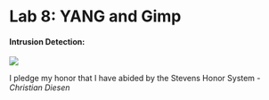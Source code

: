 # Lab 8: YANG and Gimp
#### Intrusion Detection:
![](https://github.com/cdiesen/EE-322/blob/main/lab9/imagesAndResources/intrusiondetection.png)

I pledge my honor that I have abided by the Stevens Honor System - *Christian Diesen*
